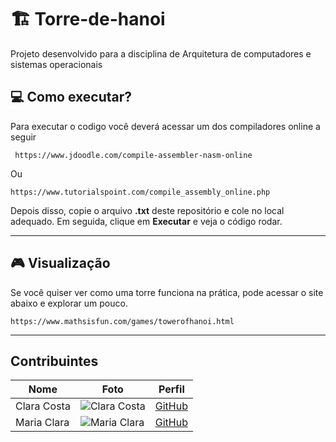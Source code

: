 # 🏗️ Torre-de-hanoi
Projeto desenvolvido para a disciplina de Arquitetura de computadores e sistemas operacionais

## 💻  Como executar?
Para executar o codigo você deverá acessar um dos compiladores online a seguir <br>
```
 https://www.jdoodle.com/compile-assembler-nasm-online
```
Ou
```
https://www.tutorialspoint.com/compile_assembly_online.php
```
Depois disso, copie o arquivo **.txt** deste repositório e cole no local adequado. Em seguida, clique em **Executar** e veja o código rodar.

---
## 🎮 Visualização
Se você quiser ver como uma torre funciona na prática, pode acessar o site abaixo e explorar um pouco.
```
https://www.mathsisfun.com/games/towerofhanoi.html
```

---
## Contribuintes

| Nome       | Foto                                     | Perfil                                  |
|------------|------------------------------------------|-----------------------------------------|
| Clara Costa | ![Clara Costa](https://via.placeholder.com/100) | [GitHub](https://github.com/joaosilva) |
| Maria Clara | ![Maria Clara](https://via.placeholder.com/100) | [GitHub](https://github.com/marialima) |

